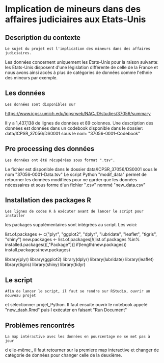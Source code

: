 # Implication de mineurs dans des affaires judiciaires aux Etats-Unis

## Description du contexte 

    Le sujet du projet est l'implication des mineurs dans des affaires judiciaires. 
Les données concernent uniquement les Etats-Unis pour la raison suivante:
les Etats-Unis disposent d'une législation différente de celle de la France 
et nous avons ainsi accès à plus de catégories de données comme l'ethnie des 
mineurs par exemple.

## Les données

    Les données sont disponibles sur 
https://www.icpsr.umich.edu/icpsrweb/NACJD/studies/37056/summary

Il y a 1,437,138 de lignes de données et 89 colonnes. 
Une description des données est données dans un codebook disponible dans le 
dossier: data/ICPSR_37056/DS0001 sous le nom: "37056-0001-Codebook"

## Pre processing des données

    Les données ont été récupérées sous format ".tsv". 
Le fichier est disponible dans le dossier data/ICPSR_37056/DS0001
sous le nom "37056-0001-Data.tsv"
Le script Python "modif_data" permet de retourner les données modifiées
pour ne garder que les données nécessaires et sous forme d'un fichier ".csv"
nommé "new_data.csv"

## Installation des packages R

    Les lignes de codes R à exécuter avant de lancer le script pour installer 
les packages supplémentaires sont intégrées au script.
Les voici:

list.of.packages <- c("plyr", "ggplot2", "dplyr", "lubridate", "leaflet", "tigris", "shiny")
new.packages <- list.of.packages[!(list.of.packages %in% installed.packages()[,"Package"])]
if(length(new.packages)) install.packages(new.packages)

library(plyr)
library(ggplot2)
library(dplyr)
library(lubridate)
library(leaflet)
library(tigris)
library(shiny)
library(tidyr)

## Le script

    Afin de lancer le script, il faut se rendre sur RStudio, ouvrir un nouveau projet
et sélectionner projet_Python.
Il faut ensuite ouvrir le notebook appelé "new_dash.Rmd" puis l exécuter en 
faisant "Run Document"

## Problèmes rencontrés
    
    La map intéractive avec les données en pourcentage ne se met pas à jour 
d elle-même,, il faut retourner sur la premiere map interactive et changer de 
catégorie de données pour changer celle de la deuxième.

